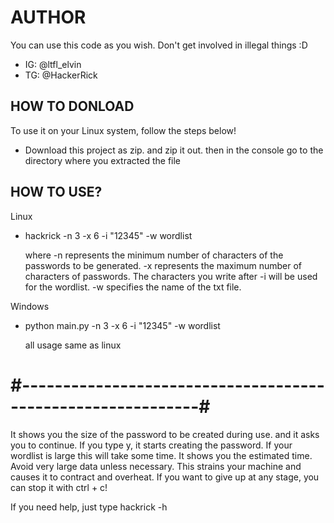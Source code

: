 # AUTHOR 

You can use this code as you wish. Don't get involved in illegal things :D

- IG: @ltfl_elvin
- TG: @HackerRick

## HOW TO DONLOAD ##

To use it on your Linux system, follow the steps below!
- Download this project as zip. and zip it out. then in the console go to the directory where you extracted the file



## HOW TO USE? ##

Linux
-  hackrick -n 3 -x 6 -i "12345" -w wordlist

   where -n represents the minimum number of characters of the passwords to be generated. -x represents the maximum number of characters of passwords. The characters you write after -i will be used for the wordlist. -w specifies the name of the txt file.

Windows 

- python main.py -n 3 -x 6 -i "12345" -w wordlist
  
  all usage same as linux


# #------------------------------------------------------------#

It shows you the size of the password to be created during use. and it asks you to continue. If you type y, it starts creating the password. If your wordlist is large this will take some time. It shows you the estimated time. Avoid very large data unless necessary. This strains your machine and causes it to contract and overheat. If you want to give up at any stage, you can stop it with ctrl + c!

If you need help, just type hackrick -h


